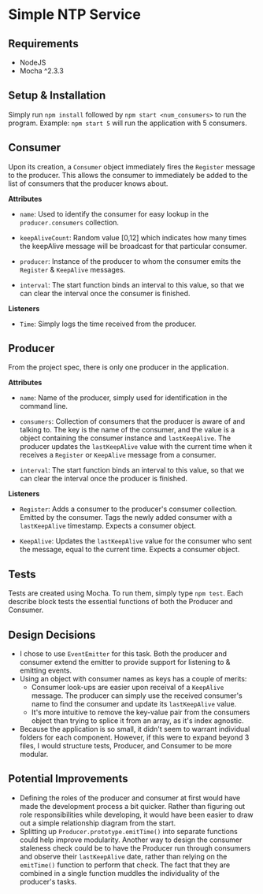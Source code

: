 # Simple NTP Service

## Requirements
- NodeJS
- Mocha ^2.3.3

## Setup & Installation
Simply run `npm install` followed by `npm start <num_consumers>` to run the program. Example: `npm start 5` will run the application with 5 consumers. 

## Consumer
Upon its creation, a `Consumer` object immediately fires the `Register` message to the producer. This allows the consumer to 
immediately be added to the list of consumers that the producer knows about. 

**Attributes**

- `name`: Used to identify the consumer for easy lookup in the `producer.consumers` collection. 

- `keepAliveCount`: Random value [0,12] which indicates how many times the keepAlive message will be broadcast for that particular consumer.

- `producer`: Instance of the producer to whom the consumer emits the `Register` & `KeepAlive` messages.

- `interval`: The start function binds an interval to this value, so that we can clear the interval once the consumer is finished.

**Listeners**

- `Time`: Simply logs the time received from the producer.

## Producer
From the project spec, there is only one producer in the application. 

**Attributes**

- `name`: Name of the producer, simply used for identification in the command line.

- `consumers`: Collection of consumers that the producer is aware of and talking to. The key is the name of the consumer, and the value is a object containing the consumer instance and `lastKeepAlive`. The producer updates the `lastKeepAlive` value with the current time when it receives a `Register` or `KeepAlive` message from a consumer.

- `interval`: The start function binds an interval to this value, so that we can clear the interval once the producer is finished.

**Listeners**

- `Register`: Adds a consumer to the producer's consumer collection. Emitted by the consumer. Tags the newly added consumer with a `lastKeepAlive` timestamp. Expects a consumer object.

- `KeepAlive`: Updates the `lastKeepAlive` value for the consumer who sent the message, equal to the current time. Expects a consumer object.

## Tests
Tests are created using Mocha. To run them, simply type `npm test`. Each describe block tests the essential functions of both the Producer and Consumer.

## Design Decisions
- I chose to use `EventEmitter` for this task. Both the producer and consumer extend the emitter to provide support for listening to & emitting events. 
- Using an object with consumer names as keys has a couple of merits:
  - Consumer look-ups are easier upon receival of a `KeepAlive` message. The producer can simply use the received consumer's name to find the consumer and update its `lastKeepAlive` value.
  - It's more intuitive to remove the key-value pair from the consumers object than trying to splice it from an array, as it's index agnostic.
- Because the application is so small, it didn't seem to warrant individual folders for each component. However, if this were to expand beyond 3 files, I would structure tests, Producer, and Consumer to be more modular. 

## Potential Improvements
- Defining the roles of the producer and consumer at first would have made the development process a bit quicker. Rather than figuring out role responsibilities while developing, it would have been easier to draw out a simple relationship diagram from the start. 
- Splitting up `Producer.prototype.emitTime()` into separate functions could help improve modularity. Another way to design the consumer staleness check could be to have the Producer run through consumers and observe their `lastKeepAlive` date, rather than relying on the `emitTime()` function to perform that check. The fact that they are combined in a single function muddles the individuality of the producer's tasks.   
